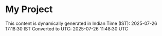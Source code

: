 # My Project

This content is dynamically generated in Indian Time (IST): 2025-07-26 17:18:30 IST
Converted to UTC: 2025-07-26 11:48:30 UTC
